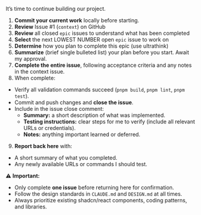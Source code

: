 It’s time to continue building our project.

1. **Commit your current work** locally before starting.
2. **Review** Issue #1 (`context`) on GitHub
3. **Review** all closed `epic` issues to understand what has been completed
4. **Select** the next LOWEST NUMBER open `epic` issue to work on
5. **Determine** how you plan to complete this epic (use ultrathink)
6. **Summarize** (brief single bulleted list) your plan before you start. Await my approval.
7. **Complete the entire issue**, following acceptance criteria and any notes in the context issue.
8. When complete:

- Verify all validation commands succeed (`pnpm build`, `pnpm lint`, `pnpm test`).
- Commit and push changes and **close the issue**.
- Include in the issue close comment:
  - **Summary:** a short description of what was implemented.
  - **Testing instructions:** clear steps for me to verify (include all relevant URLs or credentials).
  - **Notes:** anything important learned or deferred.

9. **Report back here** with:

- A short summary of what you completed.
- Any newly available URLs or commands I should test.

⚠️ **Important:**

- Only complete **one issue** before returning here for confirmation.
- Follow the design standards in `CLAUDE.md` and `DESIGN.md` at all times.
- Always prioritize existing shadcn/react components, coding patterns, and libraries.
